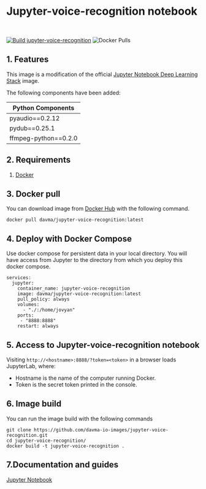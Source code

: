 # Jupyter-voice-recognition notebook

</br>

[![Build jupyter-voice-recognition](https://github.com/davma-io-images/jupyter-voice-recognition/actions/workflows/jupyter-voice-recognition.yml/badge.svg)](https://github.com/davma-io-images/jupyter-voice-recognition/actions/workflows/jupyter-voice-recognition.yml)
![Docker Pulls](https://img.shields.io/docker/pulls/davma/jupyter-voice-recognition?logo=docker&logoColor=white)

## 1. Features

This image is a modification of the official [Jupyter Notebook Deep Learning Stack](https://hub.docker.com/r/jupyter/tensorflow-notebook) image. 

The following components have been added:

| Python Components |
| ---|
| pyaudio==0.2.12 |
| pydub==0.25.1 |
| ffmpeg-python==0.2.0 |

## 2. Requirements

1. [Docker](https://docs.docker.com/get-docker/)

## 3. Docker pull

You can download image from [Docker Hub](https://hub.docker.com/r/davma/jupyter-ultimate) with the following command.

````
docker pull davma/jupyter-voice-recognition:latest
````

## 4. Deploy with Docker Compose

Use docker compose for persistent data in your local directory. You will have access from Jupyter to the directory from which you deploy this docker compose.

````
services:
  jupyter:
    container_name: jupyter-voice-recognition
    image: davma/jupyter-voice-recognition:latest
    pull_policy: always
    volumes:
      - "./:/home/jovyan"
    ports:
     - "8888:8888"
    restart: always
````

## 5. Access to Jupyter-voice-recognition notebook

Visiting ``http://<hostname>:8888/?token=<token>`` in a browser loads JupyterLab, where:

- Hostname is the name of the computer running Docker.
- Token is the secret token printed in the console.

## 6. Image build

You can run the image build with the following commands

````
git clone https://github.com/davma-io-images/jupyter-voice-recognition.git
cd jupyter-voice-recognition/
docker build -t jupyter-voice-recognition .
````

## 7.Documentation and guides

[Jupyter Notebook](https://jupyter.org/)
